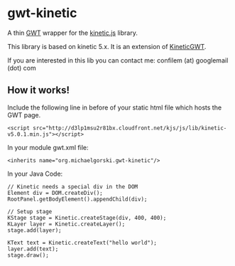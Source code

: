 gwt-kinetic
===========

A thin [GWT](http://www.gwtproject.org/) wrapper for the [kinetic.js](http://www.kineticjs.com/) library.

This library is based on kinetic 5.x. It is an extension of [KineticGWT](https://github.com/neothemachine/KineticGWT).


If you are interested in this lib you can contact me: confilem (at) googlemail (dot) com


## How it works!


Include the following line in before </head> of your static html file which hosts the GWT page.

    <script src="http://d3lp1msu2r81bx.cloudfront.net/kjs/js/lib/kinetic-v5.0.1.min.js"></script>

In your module gwt.xml file: 

    <inherits name="org.michaelgorski.gwt-kinetic"/>

In your Java Code: 

    // Kinetic needs a special div in the DOM
    Element div = DOM.createDiv();
    RootPanel.getBodyElement().appendChild(div);
    
    // Setup stage
    KStage stage = Kinetic.createStage(div, 400, 400);
    KLayer layer = Kinetic.createLayer();
    stage.add(layer);
    
    KText text = Kinetic.createText("hello world"); 
    layer.add(text);
    stage.draw();
  
